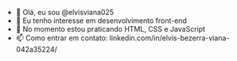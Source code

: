 - 👋 Olá, eu sou @elvisviana025
- 👀 Eu tenho interesse em desenvolvimento front-end
- 🌱 No momento estou praticando HTML, CSS e JavaScript
- 📫 Como entrar em contato: linkedin.com/in/elvis-bezerra-viana-042a35224/
